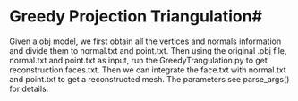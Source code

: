 # Greedy Projection Triangulation#
Given a obj model, we first obtain all the vertices and normals information and divide them to normal.txt and point.txt.
Then using the original .obj file, normal.txt and point.txt as input, run the GreedyTrangulation.py to get reconstruction faces.txt.
Then we can integrate the face.txt with  normal.txt and point.txt to get a reconstructed mesh.
The parameters see parse_args() for details.
